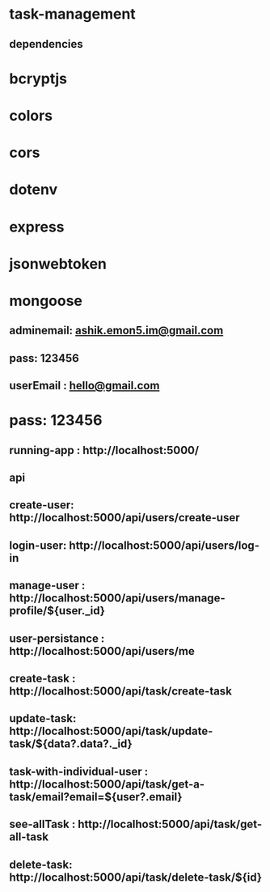 # task-management

## dependencies
# bcryptjs
# colors
# cors
# dotenv
# express
# jsonwebtoken
# mongoose

## adminemail: ashik.emon5.im@gmail.com
## pass: 123456

## userEmail : hello@gmail.com
# pass: 123456

## running-app : http://localhost:5000/

## api
## create-user: http://localhost:5000/api/users/create-user
## login-user: http://localhost:5000/api/users/log-in
## manage-user : http://localhost:5000/api/users/manage-profile/${user._id}
## user-persistance : http://localhost:5000/api/users/me

## create-task : http://localhost:5000/api/task/create-task
## update-task: http://localhost:5000/api/task/update-task/${data?.data?._id}
## task-with-individual-user : http://localhost:5000/api/task/get-a-task/email?email=${user?.email}
## see-allTask : http://localhost:5000/api/task/get-all-task
## delete-task: http://localhost:5000/api/task/delete-task/${id}
